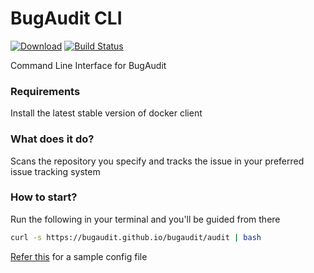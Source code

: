 # BugAudit CLI
[![Download](https://api.bintray.com/packages/bugaudit/maven/bugaudit-cli/images/download.svg)](https://bintray.com/bugaudit/maven/bugaudit-cli/_latestVersion)
[![Build Status](https://gitlab.com/bugaudit/bugaudit-cli/badges/master/pipeline.svg)](https://gitlab.com/bugaudit/bugaudit-cli/pipelines)

Command Line Interface for BugAudit

### Requirements
Install the latest stable version of docker client

### What does it do?
Scans the repository you specify and tracks the issue in your preferred issue tracking system

### How to start?
Run the following in your terminal and you'll be guided from there
```bash
curl -s https://bugaudit.github.io/bugaudit/audit | bash
```
[Refer this](https://bugaudit.github.io/bugaudit/config.json) for a sample config file